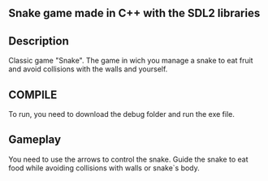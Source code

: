 ## Snake game made in C++ with the SDL2 libraries
## Description
Classic game "Snake".
The game in wich you manage a snake to eat fruit and avoid collisions with the walls and yourself. 
## COMPILE
To run, you need to download the debug folder and run the exe file.
## Gameplay 
You need to use the arrows to control the snake. Guide the snake to eat food while avoiding collisions with walls or snake`s body.
